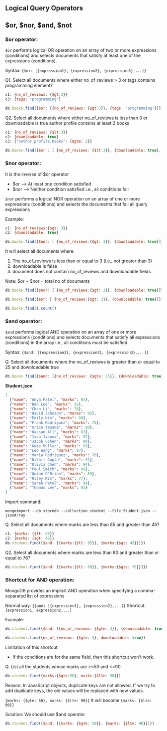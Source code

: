 
## Logical Query Operators

## $or, $nor, $and, $not

### $or operator:
`$or` performs logical OR operation on an array of two or more expressions (conditions) and selects documents that satisfy at least one of the expressions (conditions).

Syntax: `{$or: [{expression1}, {expression2}, {expression3},...]}`

Q1. Select all documents where either no_of_reviews > 3 or tags contains programming element?

```javascript
c1: {no_of_reviews: {$gt:3}}
c3: {tags: "programming"}

db.books.find({$or: [{no_of_reviews: {$gt:3}}, {tags: "programming"}]})
```

Q2. Select all documents where either no_of_reviews is less than 3 or downloadable is true author profile contains at least 2 books

```javascript
c1: {no_of_reviews: {$lt:3}}
c2: {downloadable: true}
c3: {"author.profile.books": {$gte: 2}}

db.books.find({$or : [ {no_of_reviews: {$lt:3}}, {downloadable: true}, {"author.profile.books": {$gte: 2}}]})
```

### $nor operator:

It is the inverse of $or operator
- $or --> At least one condition satisfied
- $nor --> Neither condition satisfied i.e., all conditions fail

`$nor` performs a logical NOR operation on an array of one or more expressions (conditions) and selects the documents that fail all query expressions

Example:
```javascript
c1: {no_of_reviews:{$gt: 3}}
c2: {downloadable: true}

db.books.find({$nor: [ {no_of_reviews:{$gt: 3}}, {downloadable: true}]})
```

It will select all documents where:
1. The no_of_reviews is less than or equal to 3 (i.e., not greater than 3)
2. downloadable is false
3. document does not contain no_of_reviews and downloadable fields

Note: $or + $nor = total no of documents

```javascript
db.books.find({$nor: [ {no_of_reviews:{$gt: 3}}, {downloadable: true}]}).count()

db.books.find({$or: [ {no_of_reviews:{$gt: 3}}, {downloadable: true}]}).count()

db.books.find().count()
```

### $and operator:
`$and` performs logical AND operation on an array of one or more expressions (conditions) and selects documents that satisfy all expressions (conditions) in the array i.e., all conditions must be satisfied.

Syntax: `{$and: [{expression1}, {expression2}, {expression3},...]}`

Q. Select all documents where the no_of_reviews is greater than or equal to 25 and downloadable true

```javascript
db.books.find({$and: [{no_of_reviews: {$gte: 25}}, {downloadable: true}]})
```

 **Student.json**

```json
[
  {"name": "Anya Patel", "marks": 85},
  {"name": "Ben Lee", "marks": 92},
  {"name": "Chen Li", "marks": 78},
  {"name": "David Johnson", "marks": 95},
  {"name": "Emily Kim", "marks": 88},
  {"name": "Frank Rodriguez", "marks": 75},
  {"name": "Grace Tanaka", "marks": 90},
  {"name": "Hassan Ali", "marks": 82},
  {"name": "Ivan Ivanov", "marks": 97},
  {"name": "Jacob Cohen", "marks": 80},
  {"name": "Kate Müller", "marks": 93},
  {"name": "Leo Wang", "marks": 87},
  {"name": "Maria Rodriguez", "marks": 76},
  {"name": "Nikhil Gupta", "marks": 91},
  {"name": "Olivia Chen", "marks": 84},
  {"name": "Paul Smith", "marks": 96},
  {"name": "Quinn O'Brien", "marks": 89},
  {"name": "Riley Kim", "marks": 77},
  {"name": "Sarah Patel", "marks": 94},
  {"name": "Thomas Lee", "marks": 83}
]
```

Import command:
```
mongoimport --db storedb --collection student --file Student.json --jsonArray
```

Q. Select all documents where marks are less than 85 and greater than 45?
```javascript
c1: {marks: {$lt: 85}}
c2: {marks: {$gt: 45}}
db.student.find({$and: [{marks:{$lt: 85}}, {marks:{$gt: 45}}]})
```

Q2. Select all documents where marks are less than 80 and greater than or equal to 76?
```javascript
db.student.find({$and: [{marks:{$lt: 80}}, {marks:{$gte: 76}}]})
```

### Shortcut for AND operation:
MongoDB provides an implicit AND operation when specifying a comma-separated list of expressions

Normal way: `{$and: [{expression1}, {expression2},...]}`
Shortcut:  `{expression1, expression2,...}`

Example:
```javascript
db.student.find({$and: [{no_of_reviews: {$gte: 3}}, {downloadable: true}]})

db.student.find({no_of_reviews: {$gte: 3}, downloadable: true})
```

Limitation of this shortcut:
- If the conditions are for the same field, then this shortcut won't work.

Q. List all the students whose marks are >=50 and <=90
```javascript
db.student.find({marks:{$gte:50}, marks:{$lte: 90}})
```

Reason:
In JavaScript objects, duplicate keys are not allowed. If we try to add duplicate keys, the old values will be replaced with new values.

`{marks: {$gte: 50}, marks: {$lte: 90}}` 
It will become
`{marks: {$lte: 90}}`

Solution: We should use $and operator
```javascript
db.student.find({$and: [{marks: {$gte: 50}}, {marks: {$lte: 90}}]})
```